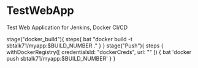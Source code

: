 # TestWebApp
Test Web Application for Jenkins, Docker CI/CD

 stage("docker_build"){
            steps{
            bat "docker build -t sbtalk71/myapp:$BUILD_NUMBER ."
            }
        }
        stage("Push"){
        steps {
        withDockerRegistry([ credentialsId: "dockerCreds", url: "" ]) {
          bat 'docker push sbtalk71/myapp:$BUILD_NUMBER'
        }
      }
